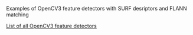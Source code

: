 Examples of OpenCV3 feature detectors with SURF desriptors and FLANN matching

[List of all OpenCV3 feature detectors](http://docs.opencv.org/3.0-beta/modules/features2d/doc/feature_detection_and_description.html)